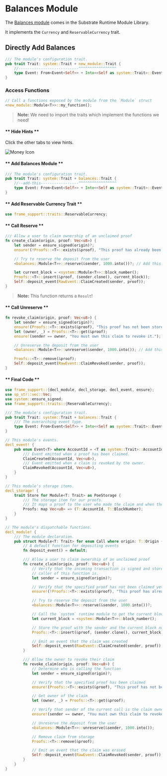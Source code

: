 # Balances Module

The [Balances module](https://substrate.dev/rustdocs/master/srml_balances/index.html) comes in the Substrate Runtime Module Library.

It implements the `Currency` and `ReservableCurrency` trait.

## Directly Add Balances

```rust
/// The module's configuration trait.
pub trait Trait: system::Trait + new_module::Trait {
	//---------------------------^^^^^^^^^^^^^^^^^
	type Event: From<Event<Self>> + Into<<Self as system::Trait>::Event>;
}
```

### Access Functions

```rust
// Call a functions exposed by the module from the `Module` struct
<new_module::Module<T>>::my_function();
```

> **Note:** We need to import the traits which implement the functions we need!

<!-- slide:break-40 -->

<!-- tabs:start -->

#### ** Hide Hints **

Click the other tabs to view hints.

![Money Icon](./assets/balances.png ':size=300')

#### ** Add Balances Module **

```rust
/// The module's configuration trait.
pub trait Trait: system::Trait + balances::Trait {
	//--add-this-----------------^^^^^^^^^^^^^^^^^
	type Event: From<Event<Self>> + Into<<Self as system::Trait>::Event>;
}
```

#### ** Add Reservable Currency Trait **

```rust
use frame_support::traits::ReservableCurrency;
```

#### ** Call Reserve **

```rust
/// Allow a user to claim ownership of an unclaimed proof
fn create_claim(origin, proof: Vec<u8>) {
	let sender = ensure_signed(origin)?;
	ensure!(!Proofs::<T>::exists(&proof), "This proof has already been claimed.");

	// Try to reserve the deposit from the user
	<balances::Module<T>>::reserve(&sender, 1000.into())?; // Add this line

	let current_block = <system::Module<T>>::block_number();
	Proofs::<T>::insert(&proof, (sender.clone(), current_block));
	Self::deposit_event(RawEvent::ClaimCreated(sender, proof));
}
```

> **Note:** This function returns a `Result`!

#### ** Call Unreserve **

```rust
fn revoke_claim(origin, proof: Vec<u8>) {
	let sender = ensure_signed(origin)?;
	ensure!(Proofs::<T>::exists(&proof), "This proof has not been stored yet.");
	let (owner, _) = Proofs::<T>::get(&proof);
	ensure!(sender == owner, "You must own this claim to revoke it.");

	// Unreserve the deposit from the user
	<balances::Module<T>>::unreserve(&sender, 1000.into()); // Add this line

	Proofs::<T>::remove(&proof);
	Self::deposit_event(RawEvent::ClaimRevoked(sender, proof));
}
```

#### ** Final Code **

```rust
use frame_support::{decl_module, decl_storage, decl_event, ensure};
use sp_str::vec::Vec;
use system::ensure_signed;
use frame_support::traits::{ReservableCurrency};

/// The module's configuration trait.
pub trait Trait: system::Trait + balances::Trait {
	/// The overarching event type.
	type Event: From<Event<Self>> + Into<<Self as system::Trait>::Event>;
}

// This module's events.
decl_event! {
	pub enum Event<T> where AccountId = <T as system::Trait>::AccountId {
		/// Event emitted when a proof has been claimed.
		ClaimCreated(AccountId, Vec<u8>),
		/// Event emitted when a claim is revoked by the owner.
		ClaimRevoked(AccountId, Vec<u8>),
	}
}

// This module's storage items.
decl_storage! {
	trait Store for Module<T: Trait> as PoeStorage {
		/// The storage item for our proofs.
		/// It maps a proof to the user who made the claim and when they made it.
		Proofs: map Vec<u8> => (T::AccountId, T::BlockNumber);
	}
}

// The module's dispatchable functions.
decl_module! {
	/// The module declaration.
	pub struct Module<T: Trait> for enum Call where origin: T::Origin {
		// A default function for depositing events
		fn deposit_event() = default;

		/// Allow a user to claim ownership of an unclaimed proof
		fn create_claim(origin, proof: Vec<u8>) {
			// Verify that the incoming transaction is signed and store who the
			// caller of this function is.
			let sender = ensure_signed(origin)?;

			// Verify that the specified proof has not been claimed yet or error with the message
			ensure!(!Proofs::<T>::exists(&proof), "This proof has already been claimed.");

			// Try to reserve the deposit from the user
			<balances::Module<T>>::reserve(&sender, 1000.into())?;

			// Call the `system` runtime module to get the current block number
			let current_block = <system::Module<T>>::block_number();

			// Store the proof with the sender and the current block number
			Proofs::<T>::insert(&proof, (sender.clone(), current_block));

			// Emit an event that the claim was created
			Self::deposit_event(RawEvent::ClaimCreated(sender, proof));
		}

		/// Allow the owner to revoke their claim
		fn revoke_claim(origin, proof: Vec<u8>) {
			// Determine who is calling the function
			let sender = ensure_signed(origin)?;

			// Verify that the specified proof has been claimed
			ensure!(Proofs::<T>::exists(&proof), "This proof has not been stored yet.");

			// Get owner of the claim
			let (owner, _) = Proofs::<T>::get(&proof);

			// Verify that sender of the current call is the claim owner
			ensure!(sender == owner, "You must own this claim to revoke it.");

			// Unreserve the deposit from the user
			<balances::Module<T>>::unreserve(&sender, 1000.into());

			// Remove claim from storage
			Proofs::<T>::remove(&proof);

			// Emit an event that the claim was erased
			Self::deposit_event(RawEvent::ClaimRevoked(sender, proof));
		}
	}
}
```

<!-- tabs:end -->
